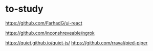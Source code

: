 # to-study

https://github.com/FarhadG/ui-react

https://github.com/inconshreveable/ngrok

https://quiet.github.io/quiet-js/
https://github.com/rraval/pied-piper

